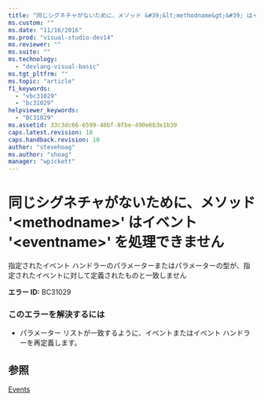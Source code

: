 ```yaml
---
title: "同じシグネチャがないために、メソッド &#39;&lt;methodname&gt;&#39; はイベント &#39;&lt;eventname&gt;&#39; を処理できません | Microsoft Docs"
ms.custom: ""
ms.date: "11/16/2016"
ms.prod: "visual-studio-dev14"
ms.reviewer: ""
ms.suite: ""
ms.technology: 
  - "devlang-visual-basic"
ms.tgt_pltfrm: ""
ms.topic: "article"
f1_keywords: 
  - "vbc31029"
  - "bc31029"
helpviewer_keywords: 
  - "BC31029"
ms.assetid: 33c3dc66-6599-40bf-8fbe-490e6b3e1b39
caps.latest.revision: 10
caps.handback.revision: 10
author: "stevehoag"
ms.author: "shoag"
manager: "wpickett"
---
```

# 同じシグネチャがないために、メソッド &#39;&lt;methodname&gt;&#39; はイベント &#39;&lt;eventname&gt;&#39; を処理できません
指定されたイベント ハンドラーのパラメーターまたはパラメーターの型が、指定されたイベントに対して定義されたものと一致しません  
  
 **エラー ID:** BC31029  
  
### このエラーを解決するには  
  
-   パラメーター リストが一致するように、イベントまたはイベント ハンドラーを再定義します。  
  
## 参照  
 [Events](../Topic/Events%20\(Visual%20Basic\).md)